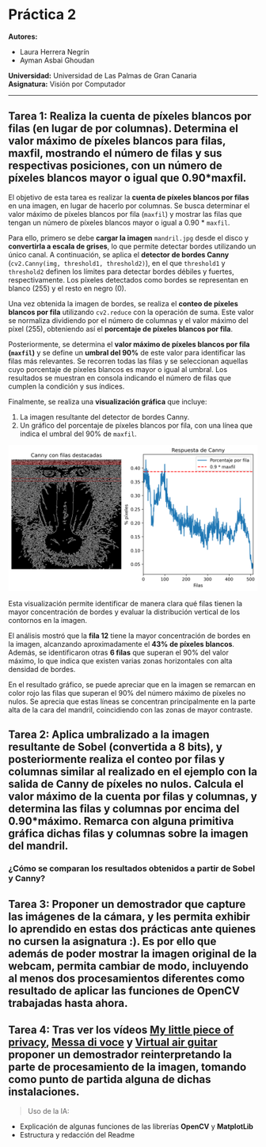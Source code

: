 # Práctica 2

**Autores:**  
- Laura Herrera Negrín  
- Ayman Asbai Ghoudan

**Universidad:** Universidad de Las Palmas de Gran Canaria  
**Asignatura:** Visión por Computador  

---

## Tarea 1: Realiza la cuenta de píxeles blancos por filas (en lugar de por columnas). Determina el valor máximo de píxeles blancos para filas, maxfil, mostrando el número de filas y sus respectivas posiciones, con un número de píxeles blancos mayor o igual que 0.90*maxfil.
El objetivo de esta tarea es realizar la **cuenta de píxeles blancos por filas** en una imagen, en lugar de hacerlo por columnas. Se busca determinar el valor máximo de píxeles blancos por fila (`maxfil`) y mostrar las filas que tengan un número de píxeles blancos mayor o igual a 0.90 * `maxfil`.

Para ello, primero se debe **cargar la imagen** `mandril.jpg` desde el disco y **convertirla a escala de grises**, lo que permite detectar bordes utilizando un único canal. A continuación, se aplica el **detector de bordes Canny** (`cv2.Canny(img, threshold1, threshold2)`), en el que `threshold1` y `threshold2` definen los límites para detectar bordes débiles y fuertes, respectivamente. Los píxeles detectados como bordes se representan en blanco (255) y el resto en negro (0).

Una vez obtenida la imagen de bordes, se realiza el **conteo de píxeles blancos por fila** utilizando `cv2.reduce` con la operación de suma. Este valor se normaliza dividiendo por el número de columnas y el valor máximo del píxel (255), obteniendo así el **porcentaje de píxeles blancos por fila**.  

Posteriormente, se determina el **valor máximo de píxeles blancos por fila (`maxfil`)** y se define un **umbral del 90%** de este valor para identificar las filas más relevantes. Se recorren todas las filas y se seleccionan aquellas cuyo porcentaje de píxeles blancos es mayor o igual al umbral. Los resultados se muestran en consola indicando el número de filas que cumplen la condición y sus índices.

Finalmente, se realiza una **visualización gráfica** que incluye:  
1. La imagen resultante del detector de bordes Canny.  
2. Un gráfico del porcentaje de píxeles blancos por fila, con una línea que indica el umbral del 90% de `maxfil`.

![Resultado Canny por filas](salidas/filas_canny.png)

Esta visualización permite identificar de manera clara qué filas tienen la mayor concentración de bordes y evaluar la distribución vertical de los contornos en la imagen.

El análisis mostró que la **fila 12** tiene la mayor concentración de bordes en la imagen, alcanzando aproximadamente el **43% de píxeles blancos**. Además, se identificaron otras **6 filas** que superan el 90% del valor máximo, lo que indica que existen varias zonas horizontales con alta densidad de bordes. 

En el resultado gráfico, se puede apreciar que en la imagen se remarcan en color rojo las filas que superan el 90% del número máximo de píxeles no nulos. Se aprecia que estas líneas se concentran principalmente en la parte alta de la cara del mandril, coincidiendo con las zonas de mayor contraste.

## Tarea 2: Aplica umbralizado a la imagen resultante de Sobel (convertida a 8 bits), y posteriormente realiza el conteo por filas y columnas similar al realizado en el ejemplo con la salida de Canny de píxeles no nulos. Calcula el valor máximo de la cuenta por filas y columnas, y determina las filas y columnas por encima del 0.90*máximo. Remarca con alguna primitiva gráfica dichas filas y columnas sobre la imagen del mandril. 


### ¿Cómo se comparan los resultados obtenidos a partir de Sobel y Canny?

## Tarea 3: Proponer un demostrador que capture las imágenes de la cámara, y les permita exhibir lo aprendido en estas dos prácticas ante quienes no cursen la asignatura :). Es por ello que además de poder mostrar la imagen original de la webcam, permita cambiar de modo, incluyendo al menos dos procesamientos diferentes como resultado de aplicar las funciones de OpenCV trabajadas hasta ahora.

## Tarea 4: Tras ver los vídeos [My little piece of privacy](https://www.niklasroy.com/project/88/my-little-piece-of-privacy), [Messa di voce](https://youtu.be/GfoqiyB1ndE?feature=shared) y [Virtual air guitar](https://youtu.be/FIAmyoEpV5c?feature=shared) proponer un demostrador reinterpretando la parte de procesamiento de la imagen, tomando como punto de partida alguna de dichas instalaciones.


> Uso de la IA:
- Explicación de algunas funciones de las librerías **OpenCV** y **MatplotLib**
- Estructura y redacción del Readme
